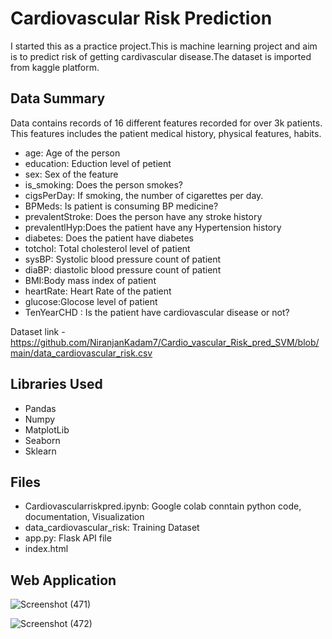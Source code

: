 # **Cardiovascular Risk Prediction**
I started this as a practice project.This is machine learning project and aim is to predict risk of getting cardivascular disease.The dataset is imported from kaggle platform.



## Data Summary
Data contains records of 16 different features recorded for over 3k patients. This features includes the patient medical history, physical features, habits. 
- age: Age of the person
- education: Eduction level of petient
- sex: Sex of the feature
- is_smoking: Does the person smokes?
- cigsPerDay: If smoking, the number of cigarettes per day.
- BPMeds: Is patient is consuming BP medicine?
- prevalentStroke: Does the person have any stroke history
- prevalentlHyp:Does the patient have any Hypertension history
- diabetes: Does the patient have diabetes
- totchol: Total cholesterol level of patient
- sysBP: Systolic blood pressure count of patient
- diaBP: diastolic blood pressure count of patient
- BMI:Body mass index of patient
- heartRate: Heart Rate of the patient
- glucose:Glocose level of patient
- TenYearCHD : Is the patient have cardiovascular disease or not?


Dataset link - https://github.com/NiranjanKadam7/Cardio_vascular_Risk_pred_SVM/blob/main/data_cardiovascular_risk.csv


## Libraries Used
 - Pandas
 - Numpy
 - MatplotLib
 - Seaborn
 - Sklearn
## Files
 - Cardiovascularriskpred.ipynb: Google colab conntain python code, documentation, Visualization
 - data_cardiovascular_risk: Training Dataset
 - app.py: Flask API file
 - index.html

## Web Application
![Screenshot (471)](https://github.com/NiranjanKadam7/Cardio_vascular_Risk_pred_SVM/assets/107809278/e179f561-35d9-442e-bee9-f7f0e6f529af)

![Screenshot (472)](https://github.com/NiranjanKadam7/Cardio_vascular_Risk_pred_SVM/assets/107809278/97136059-fb61-4a17-86f1-7c3a7b05bfd4)


